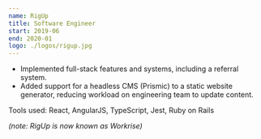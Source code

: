 ```yaml
---
name: RigUp
title: Software Engineer
start: 2019-06
end: 2020-01
logo: ./logos/rigup.jpg
---
```


- Implemented full-stack features and systems, including a referral system.
- Added support for a headless CMS (Prismic) to a static website generator, reducing workload on engineering team to update content.

Tools used: React, AngularJS, TypeScript, Jest, Ruby on Rails

_(note: RigUp is now known as Workrise)_